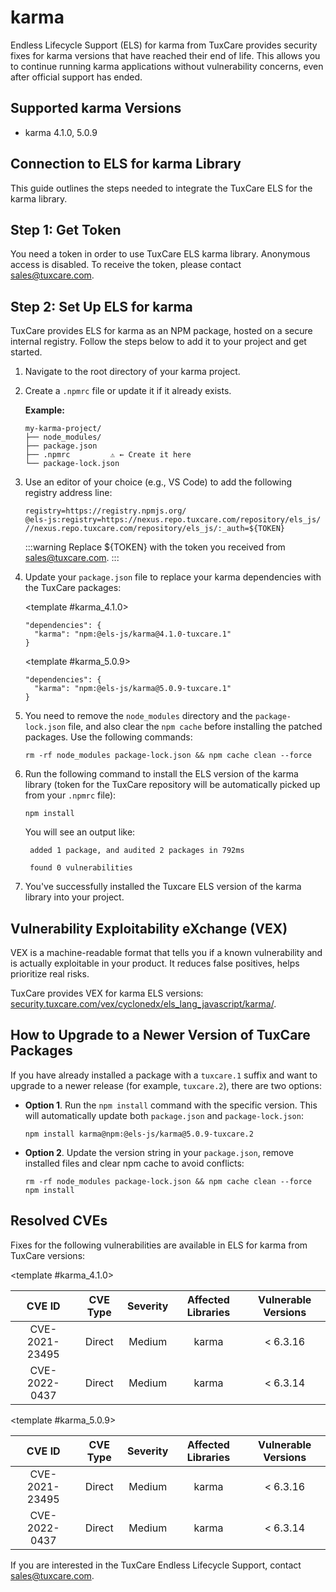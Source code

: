 # karma

Endless Lifecycle Support (ELS) for karma from TuxCare provides security fixes for karma versions that have reached their end of life. This allows you to continue running karma applications without vulnerability concerns, even after official support has ended.

## Supported karma Versions

* karma 4.1.0, 5.0.9

## Connection to ELS for karma Library

This guide outlines the steps needed to integrate the TuxCare ELS for the karma library.

## Step 1: Get Token

You need a token in order to use TuxCare ELS karma library. Anonymous access is disabled. To receive the token, please contact [sales@tuxcare.com](mailto:sales@tuxcare.com).

## Step 2: Set Up ELS for karma

TuxCare provides ELS for karma as an NPM package, hosted on a secure internal registry. Follow the steps below to add it to your project and get started.

1. Navigate to the root directory of your karma project.
2. Create a `.npmrc` file or update it if it already exists.

   **Example:**

   ```text
   my-karma-project/
   ├── node_modules/
   ├── package.json
   ├── .npmrc         ⚠️ ← Create it here
   └── package-lock.json
   ```

3. Use an editor of your choice (e.g., VS Code) to add the following registry address line:

   <CodeWithCopy>

   ```text
   registry=https://registry.npmjs.org/
   @els-js:registry=https://nexus.repo.tuxcare.com/repository/els_js/
   //nexus.repo.tuxcare.com/repository/els_js/:_auth=${TOKEN}
   ```

   </CodeWithCopy>

   :::warning
   Replace ${TOKEN} with the token you received from [sales@tuxcare.com](mailto:sales@tuxcare.com).
   :::

4. Update your `package.json` file to replace your karma dependencies with the TuxCare packages:

   <TableTabs label="Choose karma version: " >

     <template #karma_4.1.0>

     <CodeWithCopy>

     ```text
     "dependencies": {
       "karma": "npm:@els-js/karma@4.1.0-tuxcare.1"
     }
     ```

     </CodeWithCopy>

     </template>

     <template #karma_5.0.9>

     <CodeWithCopy>

     ```text
     "dependencies": {
       "karma": "npm:@els-js/karma@5.0.9-tuxcare.1"
     }
     ```

     </CodeWithCopy>

     </template>

   </TableTabs>

5. You need to remove the `node_modules` directory and the `package-lock.json` file, and also clear the `npm cache` before installing the patched packages. Use the following commands:
   
   <CodeWithCopy>

   ```text
   rm -rf node_modules package-lock.json && npm cache clean --force
   ```

   </CodeWithCopy>

6. Run the following command to install the ELS version of the karma library (token for the TuxCare repository will be automatically picked up from your `.npmrc` file):

   <CodeWithCopy>

   ```text
   npm install
   ```

   </CodeWithCopy>

   You will see an output like:

   ```text
    added 1 package, and audited 2 packages in 792ms
    
    found 0 vulnerabilities
   ```

7. You've successfully installed the Tuxcare ELS version of the karma library into your project.

## Vulnerability Exploitability eXchange (VEX) 

VEX is a machine-readable format that tells you if a known vulnerability and is actually exploitable in your product. It reduces false positives, helps prioritize real risks.

TuxCare provides VEX for karma ELS versions: [security.tuxcare.com/vex/cyclonedx/els_lang_javascript/karma/](https://security.tuxcare.com/vex/cyclonedx/els_lang_javascript/karma/).

## How to Upgrade to a Newer Version of TuxCare Packages

If you have already installed a package with a `tuxcare.1` suffix and want to upgrade to a newer release (for example, `tuxcare.2`), there are two options:

* **Option 1**. Run the `npm install` command with the specific version. This will automatically update both `package.json` and `package-lock.json`:

  <CodeWithCopy>

  ```text
  npm install karma@npm:@els-js/karma@5.0.9-tuxcare.2
  ```

  </CodeWithCopy>

* **Option 2**. Update the version string in your `package.json`, remove installed files and clear npm cache to avoid conflicts:

  <CodeWithCopy>

  ```text
  rm -rf node_modules package-lock.json && npm cache clean --force
  npm install
  ```

  </CodeWithCopy>

## Resolved CVEs

Fixes for the following vulnerabilities are available in ELS for karma from TuxCare versions:

<TableTabs label="Choose karma version: " >

<template #karma_4.1.0>

| CVE ID         | CVE Type | Severity | Affected Libraries | Vulnerable Versions |
| :------------: | :------: |:--------:|:------------------:| :----------------: |
| CVE-2021-23495 | Direct   | Medium   | karma             | < 6.3.16           |
| CVE-2022-0437  | Direct   | Medium   | karma             | < 6.3.14           |

  </template>

<template #karma_5.0.9>

| CVE ID         | CVE Type | Severity | Affected Libraries | Vulnerable Versions |
| :------------: | :------: |:--------:|:------------------:| :----------------: |
| CVE-2021-23495 | Direct   | Medium   | karma             | < 6.3.16           |
| CVE-2022-0437  | Direct   | Medium   | karma             | < 6.3.14           |

  </template>

</TableTabs>

If you are interested in the TuxCare Endless Lifecycle Support, contact [sales@tuxcare.com](mailto:sales@tuxcare.com).

